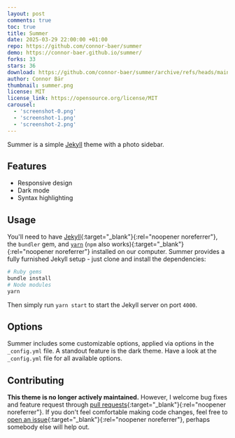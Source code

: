 ```yaml
---
layout: post
comments: true
toc: true
title: Summer
date: 2025-03-29 22:00:00 +01:00
repo: https://github.com/connor-baer/summer
demo: https://connor-baer.github.io/summer/
forks: 33
stars: 36
download: https://github.com/connor-baer/summer/archive/refs/heads/main.zip
author: Connor Bär
thumbnail: summer.png
license: MIT
license_link: https://opensource.org/license/MIT
carousel:
  - 'screenshot-0.png'
  - 'screenshot-1.png'
  - 'screenshot-2.png'
---
```


Summer is a simple [Jekyll](http://jekyllrb.com) theme with a photo sidebar.

## Features

- Responsive design
- Dark mode
- Syntax highlighting

## Usage

You'll need to have [Jekyll](https://jekyllrb.com/){:target="_blank"}{:rel="noopener noreferrer"}, the `bundler` gem, and [`yarn`](https://yarnpkg.com/) (`npm` also works){:target="_blank"}{:rel="noopener noreferrer"} installed on our computer. Summer provides a fully furnished Jekyll setup - just clone and install the dependencies:

```bash
# Ruby gems
bundle install
# Node modules
yarn
```

Then simply run `yarn start` to start the Jekyll server on port `4000`.

## Options

Summer includes some customizable options, applied via options in the `_config.yml` file. A standout feature is the dark theme.
Have a look at the `_config.yml` file for all available options.

## Contributing

**This theme is no longer actively maintained.** However, I welcome bug fixes and feature request through [pull requests](https://github.com/connor-baer/summer/compare){:target="_blank"}{:rel="noopener noreferrer"}. If you don't feel comfortable making code changes, feel free to [open an issue](https://github.com/connor-baer/summer/issues/new){:target="_blank"}{:rel="noopener noreferrer"}, perhaps somebody else will help out.
